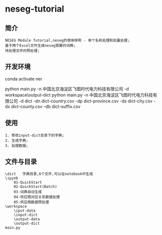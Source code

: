 # neseg-tutorial

## 简介

    NESEG Module Tutorial,neseg的使用样例 - 单个名称处理和批量处理;
    基于两个Excel文件生成neseg需要的词典;
    待处理文件的预处理;

## 开发环境

conda activate ner

python main.py -n 中国北京海淀区飞图时代电力科技有限公司 -d workspace\output-dict
python main.py -n 中国北京海淀区飞图时代电力科技有限公司 -d dict -dn dict-country.csv -dp dict-province.csv -ds dict-city.csv -dx dict-county.csv -db dict-suffix.csv

## 使用

    1. 修改input-dict目录下的字典;
    2. 生成字典;
    3. 处理数据;

## 文件与目录

    \dict   字典目录,6个文件,可以在notebook中生成
    \ipynb
        01-QuickStart
        02-QuickStart(Batch)
        03-词典自动生成
        04-供应商对应关系数据处理
        05-供应商数据预处理
    \workspace
        \iput-data
        \input-dict
        \output-data
        \output-dict
    main.py

